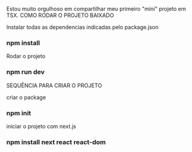 Estou muito orgulhoso em compartilhar meu primeiro "mini" projeto em TSX.
COMO RODAR O PROJETO BAIXADO



Instalar todas as dependencias indicadas pelo package.json
### npm install

Rodar o projeto
### npm run dev

SEQUÊNCIA PARA CRIAR O PROJETO

criar o package
### npm init

iniciar o projeto com next.js
### npm install next react react-dom

